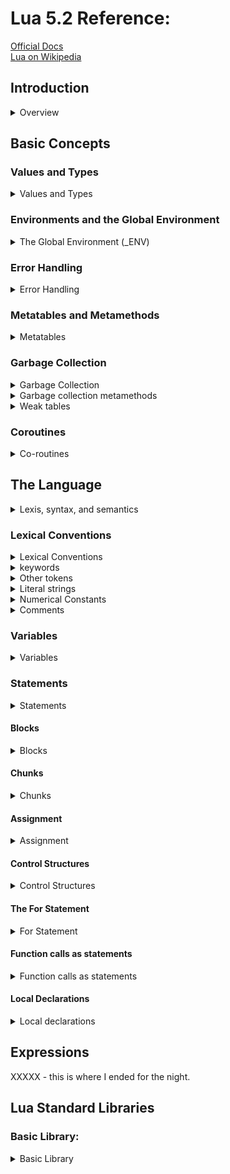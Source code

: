 # Lua 5.2 Reference:
[Official Docs](lua.org/documentation)  
[Lua on Wikipedia](https://en.wikipedia.org/wiki/Lua_(programming_language))  

## Introduction
<details>
<summary>Overview</summary>

* Supports general procedural programming.  
* Offers support for: 
  * oop
  * functional programming
  * data-driven programming
* Lua has **no** main().  
  * It only works embedded in a host application.  
  * The host can: 
    * Invoke functions to call lua code
    * Write and read lua variables
    * Register C functions to be called by lua.

* The Lua distribution includes a sample program called lua, which uses the Lua library to offer a complete interpreter, for interactive or batch use.
</details>

## Basic Concepts

### Values and Types
<details>
<summary>Values and Types</summary>

* Dynamically typed language:  
  * Variables have no type  
  * Values have type  
* Values are _first-class_.  Now, what does _first-class_ mean?
  * _first-class_ means that **all values** can be stored in variables, passed to other functions, and returned as results.
* Basic Types - there are 8:
  * nil:  
    Different than any other value - usually represents the absence of value.  
    Makes a condition false

  * boolean:  
    **false** and **true**  
    False makes a condition false (along with **nil**)  
    **any other value** means true (e.g. 0 is true, -1 is true, etc.)

  * number:  
    Represents real, (double-precision floating point) numbers  
    Usually follows the C implementation which is IEEE 754  

  * string:  
    Represents **immutable** sequences of bytes.  
    Lua is "8-bit clean".  Strings can contain any 8-bit value, including \0 (null).

  * function:  
    Lua can call (and manipulate) functions written in lua and functions written in C

  * userdata:  
    Userdata allows arbitrary C data to be stored in lua variables.  
    A userdata value is a pointer to a raw block of memory.  
    Two kinds of userdata:  
    * full userdata: the block of memory is managed by lua
    * light userdata: the block of memory is managed by the host.  
    Userdata has no pre-defined operations in lua, except assignment and identity testing.  
    By using metatables, you can define operations for full userdata values.  
    Userdata cannot be created or modified in Lua, only through the C api.

  * thread:  
    Represents independent threads of execution, and is used to implement **co-routines**.  
    Don't confuse lua threads with os threads.  
    Lua supports threads on all systems, even those systems who do not support threads natively.  

  * table:  
    Tables implement _**associative arrays**_:  
    * Can be indexed with numbers (like an array)  
    * Can be indexed with types (exclusing nil and NaN)  
    * Can be heterogeneous: contain values of **all** types (except nil)  
    * **Any key with value nil is not considered part of the table!**  
    * Any key that is not part of a table has an associated nil value.  
    * Are the sole data structure in all of lua.  They can represent:  
      * arrays  
      * sequences  
      * symbol tables  
      * sets  
      * records: to represent a record, lua uses the field name as an index.  (e.g. a.name is the same as a["name"])  
      * graphs  
      * trees  
  
  Tables, functions, threads, and full userdata are objects: variables **do not** contain these items, only references to them (e.g. pointers).  Assignment, parameter passing, and function returns always manipulate references to such values.  There is no implication of _any kind_ of copy.

</details>

### Environments and the Global Environment
<details>
<summary>The Global Environment (_ENV)</summary>

* _ENV:  
  Any reference to a global name _var_ is syntactically translated to _ENV.var  
  Every chunk is compiled in the scope of an external local variable called _ENV.  _ENV is never a global name in a chunk.  
* Any table used as the value of _ENV is called an **environment**  
* Lua keeps a _global environment_.  This value is kept at a special place in the *C registry*.  
  * _G is initialized with this same value  
* When lua compiles a chunk, it initializes the value of the chunk _ENV *upvalue* with the global environment. 
  * By default: global variables in lua refer to entries in the global environment.  
* All standard libraries are loaded in the global environment and several functions operate on that environment.  You can use **load** or **loadfile** to load a chunk with a different environment.  
* If you change the global environment in the registry (via C code or the debug library), all chunks loaded after the change will get the new environment.  
  * Previously loaded chunks are not affected, however, as each has its own reference to the environment in the chunks _ENV variable.  Moreover, the variable _G (which is stored in the original global ENV) is **never** updated by lua.  


</details>

### Error Handling
<details>
<summary>Error Handling</summary>

* All actions start from C code in the host program - calling a function from the lua library (lua_pcall).
* Errors during compilation or execution of a chunk returns control to host application, which takes appropriate steps.  
* Lua code can explicitly generate an error by using the *error* function.  
  * If you need to catch errors in lua, you can use pcall or xpcall to call a function in *protected mode*  
  * *error objects* (or message) are propagated with information about the error.  
  * xpcall or lua_pcall can receive a message handler to be called in case of errors.  This callback is called prior to stack unwinding, so it may gather a stack traceback.  
  
</details>

### Metatables and Metamethods

<details>
<summary>Metatables</summary>

* Every *value* in lua can have a metatable.  
  * A metatable is an ordinary lua table that defines the behavior of the original value under certain special operations.  
  * You can change several aspects of the behavior of operations over a value by setting specific fields in the values metatable.  
    * **Example:**
      * when a *non-numeric* value is the operand of an addition, lua checks for a function in the "__add" field of the value's metatable.  If it finds one, lua will call that function to do the addition.**
  * Keys in a metatable are derived from ***event names***
    * Corresponding values are called *metamethods*
    * In the example, the *event* is "add" and the metamethod is the function that performs the add.
  * Querying metatables:
    * *getmetatable* function
  * Replacing metatable of a table:
    * *setmetatable* function 
    * You can't change the metatable of other types from Lua (except by using the debug library)
  * Tables and full userdata have individual metatables
    * Values of all other types share one metatable per type  
      * One, single metatable for strings
      * One, single metatable for numbers, etc.
    * By default, a value has no metatable, but the string library sets a metatable for the string type
  * Metatables control how objects behave in arithmetic, order comparisons, concatenation, length checking and indexing.
    * Can also define a function that is called when userdata or table is garbage collected
      * Lua checks if the value has a metatable with corresponding event.
      * If so, value associated with that key (the metamethod) controls how lua will perform that operation.
  * Metatables control the operations listed.
    * Each operation has a corresponding name
    * Key for each operation is a string with name prefixed by 2 underscores
      * Example: key for the *add* operation is the string "__add"
  
  * **"add"**: the + operation
    ```lua
      -- the function getbinhandler defines how lua 
      -- chooses a handler for a binary operation.
      -- first, lua tries 1st operand.  If this type doesn't
      -- define a handler, the Lua tries the second
      function getbinhandler (op1, op2, event)
         return metatable(op1)[event] or metatable(op2)[event]
       end

       -- by using this function, the behavior of op1 + op2 is
       function add_event (op1, op2)
         local o1, o2 = tonumber(op1), tonumber(op2)
         if o1 and o2 then  -- both operands are numeric?
           return o1 + o2   -- '+' here is the primitive 'add'
         else  -- at least one of the operands is not numeric
           local h = getbinhandler(op1, op2, "__add")
           if h then
             -- call the handler with both operands
             return (h(op1, op2))
           else  -- no handler available: default behavior
             error(···)
           end
         end
       end
    ```
  * **"sub"**: the - operation
  * **"mul"**: the * operation
  * **"div"**: the / operation
  * **"mod"**: the % operation
  
    * o1 - floor(o1/o2)*o2 as primitive operation  
  * **"pow"**: the ^ operation
  
    * pow from C math library is primitive operation
  * *NOTE:* all the above operations behave the same as the "add" operation
  
  * **"unm"**: the unary - operation
    ```lua
       function unm_event (op)
       local o = tonumber(op)
       if o then  -- operand is numeric?
         return -o  -- '-' here is the primitive 'unm'
       else  -- the operand is not numeric.
         -- Try to get a handler from the operand
         local h = metatable(op).__unm
         if h then
           -- call the handler with the operand
           return (h(op))
         else  -- no handler available: default behavior
           error(···)
         end
       end
     end
    ```

  * **"concat"**: the .. operation
    ```lua
       function concat_event (op1, op2)
       if (type(op1) == "string" or type(op1) == "number") and
          (type(op2) == "string" or type(op2) == "number") then
         return op1 .. op2  -- primitive string concatenation
       else
         local h = getbinhandler(op1, op2, "__concat")
         if h then
           return (h(op1, op2))
         else
           error(···)
         end
       end
     end
    ```

  * **"len"**: the # operation
    ```lua
       function len_event (op)
       if type(op) == "string" then
         return strlen(op)      -- primitive string length
       else
         local h = metatable(op).__len
         if h then
           return (h(op))       -- call handler with the operand
         elseif type(op) == "table" then
           return #op              -- primitive table length
         else  -- no handler available: error
           error(···)
         end
       end
     end
    ```

  * **"eq"**: the == operation.  
    The function getequalhandler defines how Lua chooses a metamethod for equality.  A metamethod is selected only when both values being compared have the same type and the same metamethod for the selected operation - and the values are either tables or full userdata
    ```lua
       function getequalhandler (op1, op2)
       if type(op1) ~= type(op2) or
          (type(op1) ~= "table" and type(op1) ~= "userdata") then
         return nil     -- different values
       end
       local mm1 = metatable(op1).__eq
       local mm2 = metatable(op2).__eq
       if mm1 == mm2 then return mm1 else return nil end
     end
    ```

    The eq event is defined as follows (result is always a boolean):
    ```lua 
       function eq_event (op1, op2)
        if op1 == op2 then   -- primitive equal?
          return true   -- values are equal
        end
        -- try metamethod
        local h = getequalhandler(op1, op2)
        if h then
          return not not h(op1, op2)
        else
          return false
        end
       end
    ```

  * **"lt"**: the < operation
    ```lua
    function lt_event (op1, op2)
       if type(op1) == "number" and type(op2) == "number" then
         return op1 < op2   -- numeric comparison
       elseif type(op1) == "string" and type(op2) == "string" then
         return op1 < op2   -- lexicographic comparison
       else
         local h = getbinhandler(op1, op2, "__lt")
         if h then
           return not not h(op1, op2)
         else
           error(···)
         end
       end
     end
    ```

  * **"le"**: the <= operation  
    ```lua
    function le_event (op1, op2)
      if type(op1) == "number" and type(op2) == "number" then
        return op1 <= op2   -- numeric comparison
      elseif type(op1) == "string" and type(op2) == "string" then
        return op1 <= op2   -- lexicographic comparison
      else
        local h = getbinhandler(op1, op2, "__le")
        if h then
          return not not h(op1, op2)
        else
          h = getbinhandler(op1, op2, "__lt")
          if h then
            return not h(op2, op1)
          else
            error(···)
          end
        end
      end
    end
    ```

  * **"index"**: the indexing access table[key].  The metamethod is tried only when key is not present in table.  When table is not a table, no key is ever present, so the metamethod is always tried
    ```lua
    function gettable_event (table, key)
       local h
       if type(table) == "table" then
         local v = rawget(table, key)
         -- if key is present, return raw value
         if v ~= nil then return v end
         h = metatable(table).__index
         if h == nil then return nil end
       else
         h = metatable(table).__index
         if h == nil then
           error(···)
         end
       end
       if type(h) == "function" then
         return (h(table, key))     -- call the handler
       else return h[key]           -- or repeat operation on it
       end
    end
    ```

  * **"newindex"**: indexing assignment table[key] = value.  Metamethod is only tried with the key is not present in table.
    ```lua
    function settable_event (table, key, value)
       local h
       if type(table) == "table" then
         local v = rawget(table, key)
         -- if key is present, do raw assignment
         if v ~= nil then rawset(table, key, value); return end
         h = metatable(table).__newindex
         if h == nil then rawset(table, key, value); return end
       else
         h = metatable(table).__newindex
         if h == nil then
           error(···)
         end
       end
       if type(h) == "function" then
         h(table, key,value)           -- call the handler
       else h[key] = value             -- or repeat operation on it
       end
    end
    ```
  * **"call"**: when lua calls a value
    ```lua
    function function_event (func, ...)
      if type(func) == "function" then
        return func(...)   -- primitive call
      else
        local h = metatable(func).__call
        if h then
          return h(func, ...)
        else
          error(···)
        end
      end
    end

    ```
</details>

### Garbage Collection
<details>
<summary>Garbage Collection</summary>

* Lua manages memory automatically.
  * No need to allocate or free memory
  * Garbage collector collects all "dead objects"
  * All memory is subject to automatic management
    * strings, tables, userdata, functions, threads, internal structures, etc.
* Lua implements an incremental [*mark and sweep*](https://en.wikipedia.org/wiki/Tracing_garbage_collection)
  * Two numbers to control cycles:
    * *garbage-collector pause*
    * *garbage-collector step multiplier*
      * Both use percentages as units - value of 100 means internal value of 1
* Garbage-collector pause:  
  * controls how long the collector waits before starting a new cycle.
  * larger values make the collector less aggressive
  * values < 100 mean collector will not wait to start a new cycle
  * vale of 200 means collector waits for total memory in use to double before a new cycle starts
* Garbage-collector step multiplier:
  * controls the relative speed of the collector to memory allocation
  * larger values make the collector more aggressive, but also increase the size of each incremental step
  * values < 100 make the collector too slow, and can result in the collector never finishing a cycle.
  * default is 200, means that the collector runs at 2ce the speed of memory allocation
  * **Note:** if you set step multiplier to a very large number (> 10% of the max number of bytes the program may use), the collector acts like a "stop-the-world" collector.
* The numbers are set by calling lua_gc in C or collectgarbage in Lua
* Lua 5.2 can change the type of collector from incremental to generational.  
  * Generational collector assumes most objects die young
  * The generational collector performs a full collection from time to time.
</details>

<details>
<summary>Garbage collection metamethods</summary>

* You can set garbage-collector metamethods for tables (and using the C api) full userdata.
  * These are called "finalizers".
  * *finalizers* allow you to coordinate luas garbage collection with external resource management (e.g. closing files, network or db connections, freeing memory)
* For an object to be finalized when collected - you must **mark** it for finalization.  
  * Marking happens when you set its metatable and the metatable has a field indexed by the string "__gc"
* When a marked object becomes garbage, Lua puts it in a list.
  * After collection, Lua does the equivalent of the following for each object in the list:
  ```lua
  function gc_event (obj)
    local h = metatable(obj).__gc
    if type(h) == "function" then
      h(obj)
    end
  end
  ```

* At the end of each gc cycle, the finalizers for objects are called in reverse order that they were marked (LIFO).
  * Because the object being collected must still be used by the finalizer, Lua must ressurrect it.
* When you close a state (lua_close) lua calls the finalizers of all objects marked for finalization, following reverse order they were marked.
  
</details>

<details>
<summary>Weak tables</summary>

A weak table is a table whose elements are *weak references*.  A weak reference is ignored by the gc.
* If the only references to an object are weak references, then the garbage collector will collect that object.

* A weak table can have weak keys, weak values, or both.
  * A table with weak keys allows keys gc
  * A table with weak values allows values gc
  * A table with both weak keys and values allows gc of both.
* In any case, if either keys or values are collected, the whole pair is removed from the table.
  * The weakness of a table is controlled by the __mode field of it's metatable.  
  * If the __mode field is a string containing the letter 'k' the keys are weak. 
  * If the __mode field is a string containing the letter 'v' the values are weak.

* A table with weak keys and strong values is called an *ephemeron table*
  * Value is considered reachable only if the key is reachable

* Only objects that have an explicit construction are removed from weak tables.
  * Values, such as numbers and light C functions, are not subject to gc, and therefore not removed from tables (unless the associated value is collected)

* Resurrected objects are removed from weak values before running finalizers, but are removed from weak keys only in the next collection.

</details>



### Coroutines
<details>
<summary>Co-routines</summary>

* Co-routines are also called [*collaborative multi-threading*](https://en.wikipedia.org/wiki/Cooperative_multitasking)
* Coroutines represent independent threads of execution  
  * Unlike multi-threaded systems, a coroutine only suspends execution by explicitly calling a ***yield*** function.

* Coroutine Creation:
  * use coroutine.create
    * Sole argument is a function that is the main function of the coroutine.  
    * Create function only creates a new coroutine and returns a handle to it (an object of type ***thread***) - it does **not** start the coroutine.

* Coroutine Execution:
  * use coroutine.resume
    * argument is the handle generated by coroutine.create
    * coroutine starts execution at first line of it's main function
    * extra args passed to coroutine.resume are passed on to the coroutine main function.  
    * the coroutine runs until it terminates or ***yields***

  * Termination: 
    * normal termination: main function returns (explicitly or implicitly after last instruction)
      * coroutine.resume returns **true**
    * abnormal: unprotected error
      * coroutine.resume returns **false** plus error message

* Coroutine Yield:
  * coroutine.yield
    * When a routine yields, the corresponding coroutine.resume returns immediately - **even if the yield happened inside nested function calls**
    * coroutine.resume returns true, plus any values passed to coroutine.yield
  * The next time you resume the same coroutine, it continues execution from the point where it yielded, with the call to coroutine.yield returning any extra arguments passed to coroutine.resume.

* Coroutine Wrap:
  * coroutine.wrap
    * creates a coroutine, but returns a function that - when called - resumes the coroutine
    * Any args passed to this function go as extra arguments to coroutine.resume
    * returns all the values returned by coroutine.resume, except the first one (the boolean error code)
    * coroutine.wrap does not catch errors - any error is propogated to the caller.

**Example of co-routine**
```lua
function foo (a)
  print("foo", a)
  return coroutine.yield(2*a)
end

co = coroutine.create(function (a,b)
      print("co-body", a, b)
      local r = foo(a+1)
      print("co-body", r)
      local r, s = coroutine.yield(a+b, a-b)
      print("co-body", r, s)
      return b, "end"
end)

print("main", coroutine.resume(co, 1, 10))
print("main", coroutine.resume(co, "r"))
print("main", coroutine.resume(co, "x", "y"))
print("main", coroutine.resume(co, "x", "y"))

--[[
    When you run it, it produces the following output:

     co-body 1       10
     foo     2
     main    true    4
     co-body r
     main    true    11      -9
     co-body x       y
     main    true    10      end
     main    false   cannot resume dead coroutine
--]]
```

**Note:** you can also create and manipulate coroutines through the C api: lua_newthread, lua_resume, lua_yield.

</details>

## The Language
<details>
<summary>Lexis, syntax, and semantics</summary>

* Which tokens are valid, how they can be combined, and what the combinations mean.
* Constructs in [extended BNF](https://en.wikipedia.org/wiki/Extended_Backus%E2%80%93Naur_form)
  * {a} means 0 or more a
  * [a] means optional a

</details>

### Lexical Conventions
<details>
<summary>Lexical Conventions</summary>

* Lua is a free-form language.
  * Ignores spaces (including new-lines) and comments between lexical elements (tokens)
  * Names in lua can be any string of letters, digits, and underscores, not beginning with a digit
</details>

<details>
<summary>keywords</summary>

* **keywords**: case-sensitive.  and, And, AND are all different, and only one is reserved (and).  
  ```
  and  
  false  
  local   
  then  
  break  
  for  
  nil  
  true  
  do  
  function  
  not  
  until  
  else  
  goto  
  or  
  while  
  elseif  
  if  
  repeat  
  end  
  in  
  return  
  ```
</details>

<details>
<summary>Other tokens</summary>

* **other tokens**  
    ```
    +  
    -  
    *  
    /  
    %  
    ^  
    #  
    ==  
    ~=  
    <=  
    >=  
    <  
    >
    =  
    (  
    )  
    {  
    }  
    [  
    ]  
    ::  
    ;  
    :  
    ,  
    .  
    ..  
    ...  
    ```
</details>

<details>
<summary>Literal strings</summary>

* **literal strings**  
  * Can be delimited by matching single or double quotes
  * Can contain c-like escapes
  ```
    \a (bell), 
    \b (backspace),
    \f (formfeed),
    \n (newline),
    \r (carriage return),
    \t (horizontal tab),
    \v (vertical tab),
    \\ (backslash),
    \" (double-quote),
    \' (single-quote)
    \z (skip the following span of whitespace characters, including line breaks)
  ```
  * Bytes in literal strings can be specified by numerical values:
    * escape sequence **\xXX** where XX is 2 hex digits, or
    * escape sequence **\ddd** where ddd is up to 3 decimal digits
    * **\0** embedded 0

  * Long-bracket literal string form
    * Levels 
      * (level 0): [[]]
      * (level 1): [=[]=]
      * (level 2): [==[]==]
      * etc.
  * Example - these are all the same output / string:
  ```lua
  a = 'alo\n123"'

  b = "alo\n123\""

  c = '\97lo\10\04923"'

  d = [[alo
  123"]]

  e = [==[
  alo
  123"
  ]==]
</details>

<details>
<summary>Numerical Constants</summary>

* Numerical Constants
  * Can be written with optional fractional part and optional decimal exponent, marked by letter 'e' or 'E'.
  * Lua also accepts hex constants, which start with 0x or 0X
    * Hex constants also accept an optional fractional part plus an optional binary exponent, marked by letter 'p' or 'P'
  * Examples:
  ```lua
  3 
  3.0
  3.1416
  314.16e-2
  0.31416E1
  0xff
  0x0.1E
  0xA23p-4
  0x1.921FB54442D18P+1
  ```
</details>

<details>
<summary>Comments</summary>

* Comments
  * start with double hyphen (--), 
  * if the text immediately after is a [, then it's a "long comment".  otherwise, it's a short comment.
  
</details>

### Variables
<details>
<summary>Variables</summary>

**eBNF:**
```bnf 
  var ::= Name
```

* There are 3 kinds of variables in Lua:
  * global
  * local
  * table fields

    Variable names are assumed to be global unless explicitly marked local.  Local variables are lexically scoped - they can be freely accessed by functions defined inside their scope.  

    Before the first assignment to a variable, its value is **nil**.

* Square brackets are used to index a table:  
    **eBNF**
    ```bnf
    var ::= prefixexp '[' exp ']'
    ```

    The meaning of accesses to table fields can be changed via metatables.  An access to an indexed variable t[i] is equivalent to a call gettable_event(t, i).  This is not defined or available in Lua

* The syntax var.Name is just syntax sugar for var["Name"]:

    **eBNF**
    ```bnf
    var ::= prefixexp '.' Name
    ```

* An access to a global variable X is equivalent to _ENV.x
* Due to the way chunks are compiled, _ENV is **never** a global name.

</details>


### Statements
<details>
<summary>Statements</summary>

Lua supports almost all conventional set of statements - similar to Pascal or C.  This set includes:
* assignments
* control structures
* function calls
* variable declarations

</details>

#### Blocks
<details>
<summary>Blocks</summary>

A block is a list of statements, which are sequentially executed:  
**eBNF**
```bnf
block ::= {stat}
```

Lua has empty statements that allow to separate statements with semicolons, start a block with a semicolon, or write 2 semicolons in sequence:  
**eBNF**
```bnf
stat ::= ';'
```

Function calls and assignments can start with an open paren.  This leads to an ambiguity.  
Consider:
```lua
a = b + c
(print or io.write)('done')
```

The grammar could see it in two ways:
```lua
a = b + c(print or io.write)('done')  -- OR
a = b + c; (print or io.write)('done')
```

The parser sees it the first way.  It interprets the open paren as the start of arguments to a function call.  Therefore, 
**always precede statements that start with a paren with a semi-colon**

A block can be explicitly delimited to produce a single statement:  
**eBNF**
```bnf
stat ::= do block end
```

Explicit blocks are useful to control the scope of variable declarations.  Explicit blocks are also sometimes used to add a **return** statement in the middle of another block.  
</details>

#### Chunks
<details>
<summary>Chunks</summary>

A unit of compilation in lua is a chunk.  Syntactically, a chunk is just a block.  
**eBNF**
```bnf
chunk ::= block
```

Lua handles a chunk as the body of an anonymous function with a variable number of arguments.  
So, chunks can define local variables, receive arguments, and return values.  
And, this anonymous function is compiled as in the scope of an external local variable called _ENV.  The resulting function always has _ENV as its only **upvalue**, even if it does not use that variable.

A chunk can be stored in a file, or in a string inside the host program.  To execute a chunk Lua first precompiles the chunk into instructions for a VM, and then it executes the compiled code with an interpreter for the VM.

Chunks can also be precompiled into binary form.  You would use **luac** to do this.  Programs in source and compiled forms are interchangeable, lua automatically detects the type and acts accordingly.
</details>

#### Assignment
<details>
<summary>Assignment</summary>

Lua allows multiple assignment.  Ergo, the syntax for assignment defines a list of variables on the left side, and a list of expressions on the right side.  The elements in both are separated by commas.  
**eBNF**
```bnf
stat ::= varlist '=' explist
varlist ::= var {',' var}
explist ::= exp {',' exp}
```

Before the assignment, the list of values (right-side) is adjusted to the length of the list of variables (left-side).  
If there are more values than needed, the excess values are thrown away.  
If there are fewer values than needed the list is extended with as many **nils** as necessary.  
If the list of expressions ends with a function call, the all values returned by that call enter the list of values, *before* the adjustment (except when the call is enclosed in parens).  
The assignment statement first evaluates all its expressions and only hten are the assignments performed.  
Thus:
```lua 
i = 3
i, a[i] = i+1, 20
```
sets a[3] to 20, without affecting a[4] because i in a[i] is evaluated (to 3) before it's assigned 4.  Similarly, the line  
```lua
x, y = y, x         --exchanges the values of x and y, and 
x, y, z = y, z, x   --cyclically permutes the values of x, y, and z.
```

The meaning of assignments to global variables and table fields can be changed via metatables.  An assignment to an indexed variable t[i] = val is equivalent to *settable_event(t, i, val)*.  Note: this function is not defined or callable in lua.

An assignment to a global variable x = val is equivalent to the assignment _ENV.x = val
</details>

#### Control Structures
<details>
<summary>Control Structures</summary>

The control structures: **if**, **while**, and **repeat** have the usual meaning.  
**eBNF**
```
stat ::= while exp do block end
stat ::= repeat block until exp
stat ::= if exp then block {elseif exp then block} [else block] end
```

Lua has a **for** statement, of 2 types:  
 * generic for
 * numeric for

The condition expression of a control structure can return any value.  Both **false** and **nil** are considered false.  All values different from **nil** and **false** are considered true (specifically, 0 and empty string are **true**).  

In the **repeat-until** loop, the inner block doesn't end at the until keyword, but only after the condition.  So the condition can refer to local variables declared inside the loop block.  

The **goto** statement transfers program control to a label.  For syntax reasons, labels in lua are statements as well:  
**eBNF**
```bnf
stat ::= goto Name
stat ::= label
label ::= '::' Name '::'
```

a label is visible in the entire block where it is defined, except inside nested blocks where a label with the same name is defined and inside nested functions.  A goto may jump to any visible label as long as it does not enter into the scope of a local variable.  

Labels and empty statements are called **void statements** as they perform no actions.  

The **break** statement terminates the execution of a **while**, **repeat**, **for** loop, skipping the next statement after the loop:  
**eBNF**
```bnf
stat ::= break
```

A break ends the innermost enclosing loop.

The **return** statement is used to return values from a function or a chunk (which is a function in disguise).  Functions can return more than one value, so the syntax for the return statement is:  
**eBNF**
```bnf
stat ::= return [explist] [';']
```

The return statement can only be written as the last statement of a block.  

If, however, you really need to return in the middle of a block, then an explicit inner do return end block can be used.

</details>

#### The For Statement
<details>
<summary>For Statement</summary>

* Generic For
* Numeric For

The **numeric for** repeats a block of code while a control variable runs through a progression.  It has the following syntax:  
**eBNF**
```bnf
stat ::= for Name '=' exp ',' exp [',' exp] do block end
```

The block is repeated for name starting at the value of the first exp, until it passes the second exp by steps of the 3rd exp.  
```lua
for v = e1, e2, e3 do block end

-- is equivalent to:
do 
  local var, limit, step = tonumber(e1), tonumber(e2), tonumber(e3)
  if not (var and limit and step) then error() end
  while (step > 0 and var <=limit) or (step <=0 and var >= limit) do
    local v = var
    block
    var = var + step
  end
end
```

* all 3 control expressions are only evaluated once, before the loop starts.  They **must** all result in numbers.
* var, limit and step are invisible variables
* if the third expression is absent, then a step of 1 is used.
* you can use **break** to exit a for loop
* The loop variable V is local to the loop.  You *cannot* use its value after the for ends or is broken.  If you need this value, assign it to a different variable.

The **generic for** works over functions, called iterators.  On each iteration, the iterator function is called to produce a new value, stopping when this new value is **nil**.  
**eBNF**
```bnf
stat ::= for namelist in explist do block end
namelist ::= Name {',' Name}
```

This:  
```lua
for var_1, ..., var_n in explist do block end

--is equivalent to
do 
  local f, s, var = explist
  while true do
    local var_1, ..., var_n = f(s, var)
    if var_1 == nil then break end
    var = var_1
    block
  end
end
```

* explist is evaluated only once.  It results are an iterator function, a state and an initial value for the first iterator variable.
* f, s, and var are invisible variables.  
* you can use break to exit a for
* The loop variables var_i are local to the loop.  Can't use them after the for ends.

</details>

#### Function calls as statements
<details>
<summary>Function calls as statements</summary>

To allow possible side effects, function calls can be executed as statements:  
**eBNF**
```bnf
stat ::= functioncall
```

In this case, all returned values are thrown away.

</details>

#### Local Declarations
<details>
<summary>Local declarations</summary>

Local variables can be declared *anywhere* inside a block.  The declaration can include an initial assignment:  
**eBNF**
```bnf
stat ::= local namelist ['=' explist]
```

if present, an initial assignment has the same semantics of a multiple assignment.  Otherwise, all variables are initialized to **nil**.  

A chunk is also a block, and so local variables can be declared in a chunk outside an explicit block.

</details>

## Expressions
XXXXX - this is where I ended for the night.

## Lua Standard Libraries
### Basic Library:

<details>
<summary>Basic Library</summary>

[_ENV]()  
[_G]()  
[_VERSION]()  

[assert(v [, message])](./lua/52/examples/assert.md)  
[error(message [, level])]()  
[print(...)]()  
[type(v)]()  
[tostring(v)]()  
[tonumber(e [, base])]()  

[ipairs(t)]()  
[pairs(t)]()  
[next (table [, index])]()  
[select(index, ...)]()  

[getmetatable(object)]()  
[setmetatable(table, metatable)]()  

[dofile([filename])]()  
[load (ld [, source [, mode [, env]]])]()  
[loadfile ([filename [, mode [, env]]])]()  

[rawequal(v1, v2)]()  
[rawget(table, index)]()  
[rawset(table, index, value)]()  
[rawlen(v)]()  

[pcall(f [, arg1, ...])]()  
[xpcall(f, msgh [, arg1, ...])]()  

[collectgarbage([opt [, arg]])](./lua/52/examples/collectgarbage.md)

</details>
